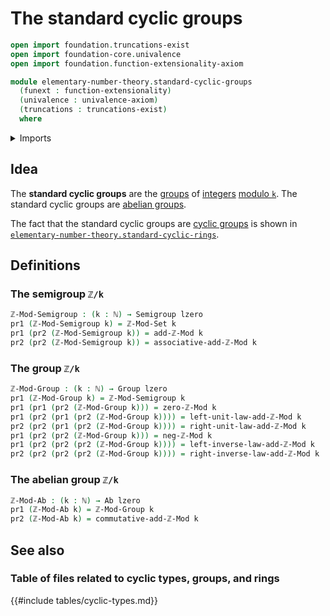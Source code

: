 # The standard cyclic groups

```agda
open import foundation.truncations-exist
open import foundation-core.univalence
open import foundation.function-extensionality-axiom

module elementary-number-theory.standard-cyclic-groups
  (funext : function-extensionality)
  (univalence : univalence-axiom)
  (truncations : truncations-exist)
  where
```

<details><summary>Imports</summary>

```agda
open import elementary-number-theory.modular-arithmetic funext univalence truncations
open import elementary-number-theory.natural-numbers

open import foundation.dependent-pair-types
open import foundation.universe-levels

open import group-theory.abelian-groups funext univalence truncations
open import group-theory.groups funext univalence truncations
open import group-theory.semigroups funext univalence
```

</details>

## Idea

The **standard cyclic groups** are the [groups](group-theory.groups.md) of
[integers](elementary-number-theory.integers.md)
[modulo `k`](elementary-number-theory.modular-arithmetic.md). The standard
cyclic groups are [abelian groups](group-theory.abelian-groups.md).

The fact that the standard cyclic groups are
[cyclic groups](group-theory.cyclic-groups.md) is shown in
[`elementary-number-theory.standard-cyclic-rings`](elementary-number-theory.standard-cyclic-rings.md).

## Definitions

### The semigroup `ℤ/k`

```agda
ℤ-Mod-Semigroup : (k : ℕ) → Semigroup lzero
pr1 (ℤ-Mod-Semigroup k) = ℤ-Mod-Set k
pr1 (pr2 (ℤ-Mod-Semigroup k)) = add-ℤ-Mod k
pr2 (pr2 (ℤ-Mod-Semigroup k)) = associative-add-ℤ-Mod k
```

### The group `ℤ/k`

```agda
ℤ-Mod-Group : (k : ℕ) → Group lzero
pr1 (ℤ-Mod-Group k) = ℤ-Mod-Semigroup k
pr1 (pr1 (pr2 (ℤ-Mod-Group k))) = zero-ℤ-Mod k
pr1 (pr2 (pr1 (pr2 (ℤ-Mod-Group k)))) = left-unit-law-add-ℤ-Mod k
pr2 (pr2 (pr1 (pr2 (ℤ-Mod-Group k)))) = right-unit-law-add-ℤ-Mod k
pr1 (pr2 (pr2 (ℤ-Mod-Group k))) = neg-ℤ-Mod k
pr1 (pr2 (pr2 (pr2 (ℤ-Mod-Group k)))) = left-inverse-law-add-ℤ-Mod k
pr2 (pr2 (pr2 (pr2 (ℤ-Mod-Group k)))) = right-inverse-law-add-ℤ-Mod k
```

### The abelian group `ℤ/k`

```agda
ℤ-Mod-Ab : (k : ℕ) → Ab lzero
pr1 (ℤ-Mod-Ab k) = ℤ-Mod-Group k
pr2 (ℤ-Mod-Ab k) = commutative-add-ℤ-Mod k
```

## See also

### Table of files related to cyclic types, groups, and rings

{{#include tables/cyclic-types.md}}
